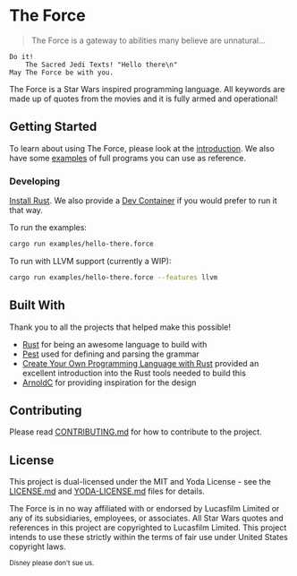 # The Force

> The Force is a gateway to abilities many believe are unnatural...

```force
Do it!
    The Sacred Jedi Texts! "Hello there\n"
May The Force be with you.
```

The Force is a Star Wars inspired programming language. All keywords are made up of quotes from the movies and it is fully armed and operational!

## Getting Started

To learn about using The Force, please look at the [introduction](docs/introduction.md). We also have some [examples](examples) of full programs you can use as reference.

### Developing

[Install Rust](https://www.rust-lang.org/tools/install). We also provide a [Dev Container](https://code.visualstudio.com/docs/remote/create-dev-container) if you would prefer to run it that way.

To run the examples:
```bash
cargo run examples/hello-there.force
```

To run with LLVM support (currently a WIP):
```bash
cargo run examples/hello-there.force --features llvm
```

## Built With

Thank you to all the projects that helped make this possible!

- [Rust](https://www.rust-lang.org/) for being an awesome language to build with
- [Pest](https://pest.rs/) used for defining and parsing the grammar
- [Create Your Own Programming Language with Rust](https://createlang.rs/) provided an excellent introduction into the Rust tools needed to build this
- [ArnoldC](https://lhartikk.github.io/ArnoldC/) for providing inspiration for the design

## Contributing

Please read [CONTRIBUTING.md](CONTRIBUTING.md) for how to contribute to the project.

## License

This project is dual-licensed under the MIT and Yoda License - see the [LICENSE.md](LICENSE.md) and [YODA-LICENSE.md](YODA-LICENSE.md) files for details.

The Force is in no way affiliated with or endorsed by Lucasfilm Limited or any of its subsidiaries, employees, or associates. All Star Wars quotes and references in this project are copyrighted to Lucasfilm Limited. This project intends to use these strictly within the terms of fair use under United States copyright laws.

<small>Disney please don't sue us.</small>

